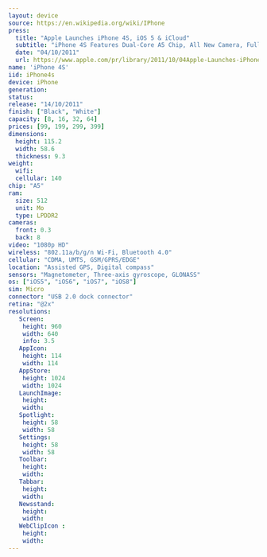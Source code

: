 ```yaml
---
layout: device
source: https://en.wikipedia.org/wiki/IPhone
press:
  title: "Apple Launches iPhone 4S, iOS 5 & iCloud"
  subtitle: "iPhone 4S Features Dual-Core A5 Chip, All New Camera, Full 1080p HD Video Recording & Introduces Siri"
  date: "04/10/2011"
  url: https://www.apple.com/pr/library/2011/10/04Apple-Launches-iPhone-4S-iOS-5-iCloud.html
name: 'iPhone 4S'
iid: iPhone4s
device: iPhone
generation:
status:
release: "14/10/2011"
finish: ["Black", "White"]
capacity: [8, 16, 32, 64]
prices: [99, 199, 299, 399]
dimensions:
  height: 115.2
  width: 58.6
  thickness: 9.3
weight:
  wifi:
  cellular: 140
chip: "A5"
ram:
  size: 512
  unit: Mo
  type: LPDDR2
cameras:
  front: 0.3
  back: 8
video: "1080p HD"
wireless: "802.11a/b/g/n Wi‑Fi, Bluetooth 4.0"
cellular: "CDMA, UMTS, GSM/GPRS/EDGE"
location: "Assisted GPS, Digital compass"
sensors: "Magnetometer, Three-axis gyroscope, GLONASS"
os: ["iOS5", "iOS6", "iOS7", "iOS8"]
sim: Micro
connector: "USB 2.0 dock connector"
retina: "@2x"
resolutions:
   Screen:
    height: 960
    width: 640
    info: 3.5
   AppIcon:
    height: 114
    width: 114
   AppStore:
    height: 1024
    width: 1024
   LaunchImage:
    height:
    width:
   Spotlight:
    height: 58
    width: 58
   Settings:
    height: 58
    width: 58
   Toolbar:
    height:
    width:
   Tabbar:
    height:
    width:
   Newsstand:
    height:
    width:
   WebClipIcon :
    height:
    width:
---
```

